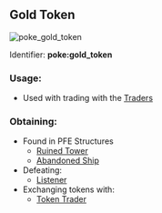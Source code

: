 ## Gold Token
![poke_gold_token](https://github.com/ItsMePok/PFE/assets/136857747/76b75bd2-9056-44b3-b46a-50dd77c6abf5)

Identifier: **poke:gold_token**

### Usage:
 * Used with trading with the [Traders](https://github.com/ItsMePok/PFE/wiki/Mobs#traders)

### Obtaining:
* Found in PFE Structures
  * [Ruined Tower](https://github.com/ItsMePok/PFE/wiki/Ruined-Tower)
  * [Abandoned Ship](https://github.com/ItsMePok/PFE/wiki/Abandoned-Ship)
* Defeating:
  * [Listener](https://github.com/ItsMePok/PFE/wiki/Listener)
* Exchanging tokens with:
  * [Token Trader](https://github.com/ItsMePok/PFE/wiki/Token-Trader)
